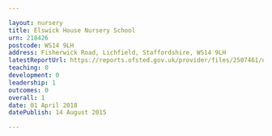 ```yaml
---

layout: nursery
title: Elswick House Nursery School
urn: 218426
postcode: WS14 9LH
address: Fisherwick Road, Lichfield, Staffordshire, WS14 9LH
latestReportUrl: https://reports.ofsted.gov.uk/provider/files/2507461/urn/218426.pdf
teaching: 0
development: 0
leadership: 1
outcomes: 0
overall: 1
date: 01 April 2018 
datePublish: 14 August 2015

---
```

